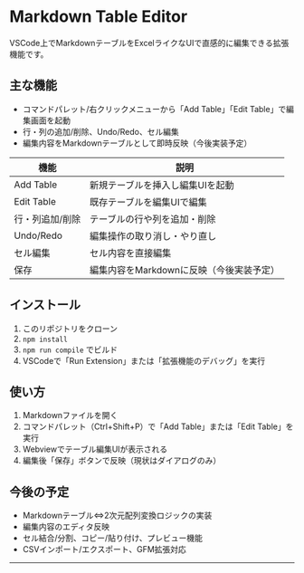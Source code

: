# Markdown Table Editor

VSCode上でMarkdownテーブルをExcelライクなUIで直感的に編集できる拡張機能です。

## 主な機能

- コマンドパレット/右クリックメニューから「Add Table」「Edit Table」で編集画面を起動
- 行・列の追加/削除、Undo/Redo、セル編集
- 編集内容をMarkdownテーブルとして即時反映（今後実装予定）

| 機能             | 説明                                         |
|------------------|----------------------------------------------|
| Add Table        | 新規テーブルを挿入し編集UIを起動             |
| Edit Table       | 既存テーブルを編集UIで編集                   |
| 行・列追加/削除  | テーブルの行や列を追加・削除                 |
| Undo/Redo        | 編集操作の取り消し・やり直し                 |
| セル編集         | セル内容を直接編集                           |
| 保存             | 編集内容をMarkdownに反映（今後実装予定）     |

## インストール

1. このリポジトリをクローン
2. `npm install`
3. `npm run compile` でビルド
4. VSCodeで「Run Extension」または「拡張機能のデバッグ」を実行

## 使い方

1. Markdownファイルを開く
2. コマンドパレット（Ctrl+Shift+P）で「Add Table」または「Edit Table」を実行
3. Webviewでテーブル編集UIが表示される
4. 編集後「保存」ボタンで反映（現状はダイアログのみ）

## 今後の予定

- Markdownテーブル⇔2次元配列変換ロジックの実装
- 編集内容のエディタ反映
- セル結合/分割、コピー/貼り付け、プレビュー機能
- CSVインポート/エクスポート、GFM拡張対応

---